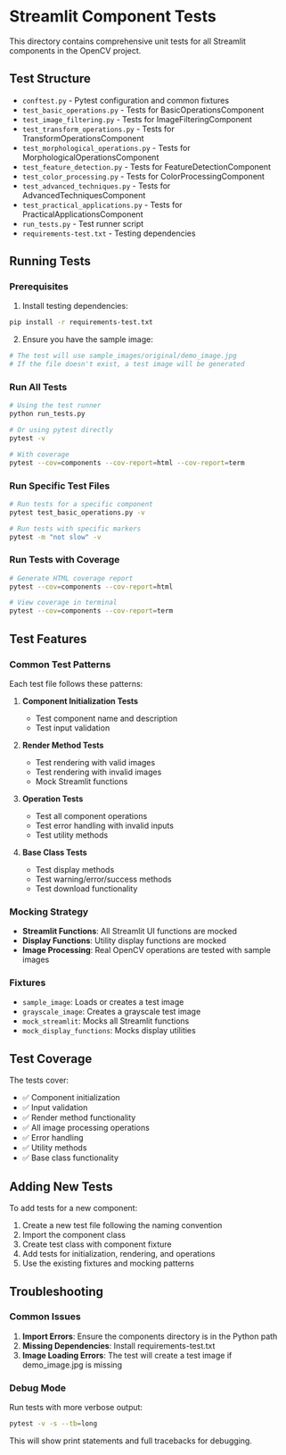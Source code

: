 # Streamlit Component Tests

This directory contains comprehensive unit tests for all Streamlit components in the OpenCV project.

## Test Structure

- `conftest.py` - Pytest configuration and common fixtures
- `test_basic_operations.py` - Tests for BasicOperationsComponent
- `test_image_filtering.py` - Tests for ImageFilteringComponent
- `test_transform_operations.py` - Tests for TransformOperationsComponent
- `test_morphological_operations.py` - Tests for MorphologicalOperationsComponent
- `test_feature_detection.py` - Tests for FeatureDetectionComponent
- `test_color_processing.py` - Tests for ColorProcessingComponent
- `test_advanced_techniques.py` - Tests for AdvancedTechniquesComponent
- `test_practical_applications.py` - Tests for PracticalApplicationsComponent
- `run_tests.py` - Test runner script
- `requirements-test.txt` - Testing dependencies

## Running Tests

### Prerequisites

1. Install testing dependencies:
```bash
pip install -r requirements-test.txt
```

2. Ensure you have the sample image:
```bash
# The test will use sample_images/original/demo_image.jpg
# If the file doesn't exist, a test image will be generated
```

### Run All Tests

```bash
# Using the test runner
python run_tests.py

# Or using pytest directly
pytest -v

# With coverage
pytest --cov=components --cov-report=html --cov-report=term
```

### Run Specific Test Files

```bash
# Run tests for a specific component
pytest test_basic_operations.py -v

# Run tests with specific markers
pytest -m "not slow" -v
```

### Run Tests with Coverage

```bash
# Generate HTML coverage report
pytest --cov=components --cov-report=html

# View coverage in terminal
pytest --cov=components --cov-report=term
```

## Test Features

### Common Test Patterns

Each test file follows these patterns:

1. **Component Initialization Tests**
   - Test component name and description
   - Test input validation

2. **Render Method Tests**
   - Test rendering with valid images
   - Test rendering with invalid images
   - Mock Streamlit functions

3. **Operation Tests**
   - Test all component operations
   - Test error handling with invalid inputs
   - Test utility methods

4. **Base Class Tests**
   - Test display methods
   - Test warning/error/success methods
   - Test download functionality

### Mocking Strategy

- **Streamlit Functions**: All Streamlit UI functions are mocked
- **Display Functions**: Utility display functions are mocked
- **Image Processing**: Real OpenCV operations are tested with sample images

### Fixtures

- `sample_image`: Loads or creates a test image
- `grayscale_image`: Creates a grayscale test image
- `mock_streamlit`: Mocks all Streamlit functions
- `mock_display_functions`: Mocks display utilities

## Test Coverage

The tests cover:

- ✅ Component initialization
- ✅ Input validation
- ✅ Render method functionality
- ✅ All image processing operations
- ✅ Error handling
- ✅ Utility methods
- ✅ Base class functionality

## Adding New Tests

To add tests for a new component:

1. Create a new test file following the naming convention
2. Import the component class
3. Create test class with component fixture
4. Add tests for initialization, rendering, and operations
5. Use the existing fixtures and mocking patterns

## Troubleshooting

### Common Issues

1. **Import Errors**: Ensure the components directory is in the Python path
2. **Missing Dependencies**: Install requirements-test.txt
3. **Image Loading Errors**: The test will create a test image if demo_image.jpg is missing

### Debug Mode

Run tests with more verbose output:

```bash
pytest -v -s --tb=long
```

This will show print statements and full tracebacks for debugging. 
